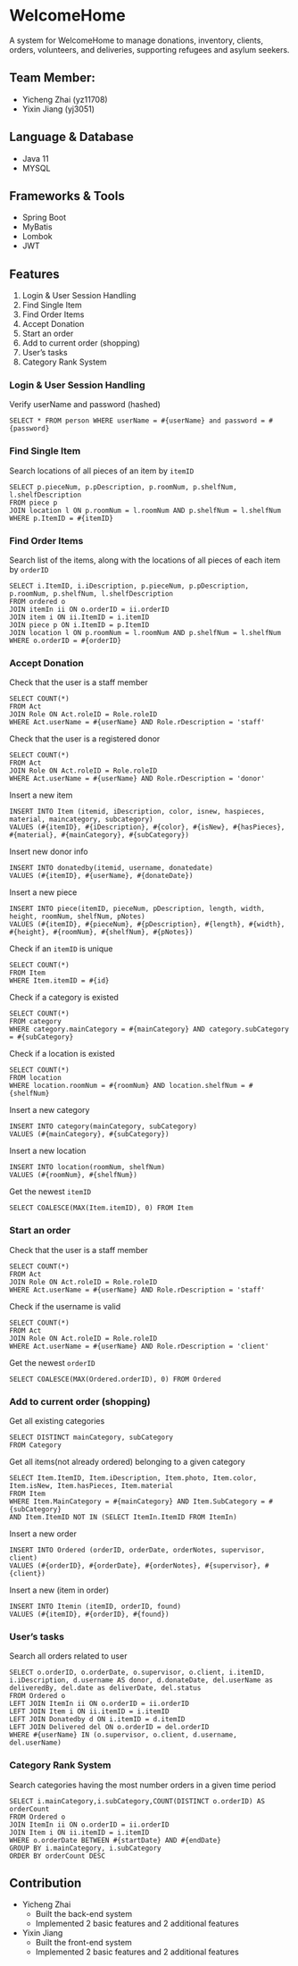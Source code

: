 # WelcomeHome
A system for WelcomeHome to manage donations, inventory, clients, orders, volunteers, and deliveries, supporting refugees and asylum seekers.
## Team Member:
- Yicheng Zhai (yz11708)
- Yixin Jiang (yj3051)
## Language & Database
- Java 11
- MYSQL
## Frameworks & Tools
- Spring Boot
- MyBatis
- Lombok
- JWT
## Features
1. Login & User Session Handling
2. Find Single Item
3. Find Order Items
4. Accept Donation
5. Start an order
6. Add to current order (shopping)
7. User’s tasks
8. Category Rank System
### Login & User Session Handling
Verify userName and password (hashed)
```
SELECT * FROM person WHERE userName = #{userName} and password = #{password}
```
### Find Single Item
Search locations of all pieces of an item by `itemID`
```
SELECT p.pieceNum, p.pDescription, p.roomNum, p.shelfNum, l.shelfDescription 
FROM piece p 
JOIN location l ON p.roomNum = l.roomNum AND p.shelfNum = l.shelfNum 
WHERE p.ItemID = #{itemID}
```
### Find Order Items
Search list of the items, along with the locations of all pieces of each item by `orderID`
```
SELECT i.ItemID, i.iDescription, p.pieceNum, p.pDescription, p.roomNum, p.shelfNum, l.shelfDescription 
FROM ordered o 
JOIN itemIn ii ON o.orderID = ii.orderID
JOIN item i ON ii.ItemID = i.itemID
JOIN piece p ON i.ItemID = p.ItemID 
JOIN location l ON p.roomNum = l.roomNum AND p.shelfNum = l.shelfNum 
WHERE o.orderID = #{orderID}
```
### Accept Donation
Check that the user is a staff member
```
SELECT COUNT(*)
FROM Act 
JOIN Role ON Act.roleID = Role.roleID 
WHERE Act.userName = #{userName} AND Role.rDescription = 'staff'
```
Check that the user is a registered donor 
```
SELECT COUNT(*) 
FROM Act 
JOIN Role ON Act.roleID = Role.roleID 
WHERE Act.userName = #{userName} AND Role.rDescription = 'donor'
```
Insert a new item
```
INSERT INTO Item (itemid, iDescription, color, isnew, haspieces, material, maincategory, subcategory) 
VALUES (#{itemID}, #{iDescription}, #{color}, #{isNew}, #{hasPieces}, #{material}, #{mainCategory}, #{subCategory})
```
Insert new donor info
```
INSERT INTO donatedby(itemid, username, donatedate)
VALUES (#{itemID}, #{userName}, #{donateDate})
```
Insert a new piece
```
INSERT INTO piece(itemID, pieceNum, pDescription, length, width, height, roomNum, shelfNum, pNotes)
VALUES (#{itemID}, #{pieceNum}, #{pDescription}, #{length}, #{width}, #{height}, #{roomNum}, #{shelfNum}, #{pNotes})
```
Check if an `itemID` is unique
```
SELECT COUNT(*) 
FROM Item 
WHERE Item.itemID = #{id}
```
Check if a category is existed
```
SELECT COUNT(*) 
FROM category 
WHERE category.mainCategory = #{mainCategory} AND category.subCategory = #{subCategory}
```
Check if a location is existed
```
SELECT COUNT(*) 
FROM location 
WHERE location.roomNum = #{roomNum} AND location.shelfNum = #{shelfNum}
```
Insert a new category
```
INSERT INTO category(mainCategory, subCategory)
VALUES (#{mainCategory}, #{subCategory})
```
Insert a new location
```
INSERT INTO location(roomNum, shelfNum)
VALUES (#{roomNum}, #{shelfNum})
```
Get the newest `itemID`
```
SELECT COALESCE(MAX(Item.itemID), 0) FROM Item
```
### Start an order
Check that the user is a staff member
```
SELECT COUNT(*)
FROM Act 
JOIN Role ON Act.roleID = Role.roleID 
WHERE Act.userName = #{userName} AND Role.rDescription = 'staff'
```
Check if the username is valid
```
SELECT COUNT(*) 
FROM Act 
JOIN Role ON Act.roleID = Role.roleID 
WHERE Act.userName = #{userName} AND Role.rDescription = 'client'
```
Get the newest `orderID`
```
SELECT COALESCE(MAX(Ordered.orderID), 0) FROM Ordered
```
### Add to current order (shopping)
Get all existing categories
```
SELECT DISTINCT mainCategory, subCategory 
FROM Category
```
Get all items(not already ordered) belonging to a given category
```
SELECT Item.ItemID, Item.iDescription, Item.photo, Item.color, Item.isNew, Item.hasPieces, Item.material 
FROM Item 
WHERE Item.MainCategory = #{mainCategory} AND Item.SubCategory = #{subCategory}
AND Item.ItemID NOT IN (SELECT ItemIn.ItemID FROM ItemIn)
```
Insert a new order
```
INSERT INTO Ordered (orderID, orderDate, orderNotes, supervisor, client)
VALUES (#{orderID}, #{orderDate}, #{orderNotes}, #{supervisor}, #{client})
```
Insert a new (item in order)
```
INSERT INTO Itemin (itemID, orderID, found) 
VALUES (#{itemID}, #{orderID}, #{found})
```
### User’s tasks
Search all orders related to user
```
SELECT o.orderID, o.orderDate, o.supervisor, o.client, i.itemID, i.iDescription, d.username AS donor, d.donateDate, del.userName as deliveredBy, del.date as deliverDate, del.status 
FROM Ordered o 
LEFT JOIN ItemIn ii ON o.orderID = ii.orderID 
LEFT JOIN Item i ON ii.itemID = i.itemID 
LEFT JOIN Donatedby d ON i.itemID = d.itemID 
LEFT JOIN Delivered del ON o.orderID = del.orderID 
WHERE #{userName} IN (o.supervisor, o.client, d.username, del.userName)
```
### Category Rank System
Search categories having the most number orders in a given time period
```
SELECT i.mainCategory,i.subCategory,COUNT(DISTINCT o.orderID) AS orderCount 
FROM Ordered o 
JOIN ItemIn ii ON o.orderID = ii.orderID 
JOIN Item i ON ii.itemID = i.itemID 
WHERE o.orderDate BETWEEN #{startDate} AND #{endDate} 
GROUP BY i.mainCategory, i.subCategory 
ORDER BY orderCount DESC
```
## Contribution
- Yicheng Zhai
  - Built the back-end system
  - Implemented 2 basic features and 2 additional features
- Yixin Jiang
  - Built the front-end system
  - Implemented 2 basic features and 2 additional features
